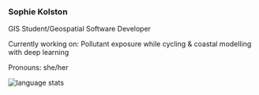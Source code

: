 ### Sophie Kolston
GIS Student/Geospatial Software Developer

Currently working on: Pollutant exposure while cycling & coastal modelling with deep learning

Pronouns: she/her

![language stats](https://github-readme-stats.vercel.app/api/top-langs/?username=yozpoz64&hide=html,Jupyter%20Notebook&layout=compact)
